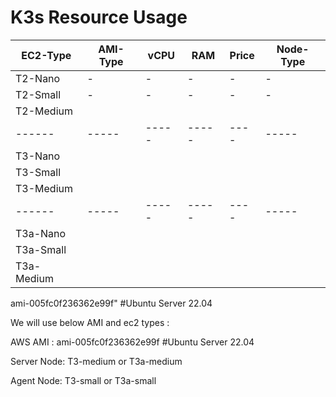 # K3s Resource Usage

| EC2-Type   |    AMI-Type |  vCPU | RAM   | Price  | Node-Type |
| ------     |    -----    | ----- | ----- |  ----  | -----     | 
| T2-Nano   | - | -  | -  | - | - |
| T2-Small  | - | -  | -  | - | - |
| T2-Medium | 
| ------     |    -----    | ----- | ----- |  ----  | -----     | 
| T3-Nano |
| T3-Small |
| T3-Medium |
| ------     |    -----    | ----- | ----- |  ----  | -----     | 
| T3a-Nano |
| T3a-Small |
| T3a-Medium |


ami-005fc0f236362e99f" #Ubuntu Server 22.04


We will use below AMI and ec2 types :

AWS AMI : ami-005fc0f236362e99f #Ubuntu Server 22.04

Server Node: T3-medium or T3a-medium

Agent Node: T3-small or T3a-small